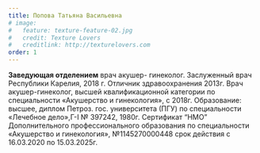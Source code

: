 ```yaml
---
title: Попова Татьяна Васильевна
# image:
#   feature: texture-feature-02.jpg
#   credit: Texture Lovers
#   creditlink: http://texturelovers.com
order: 1
---
```


**Заведующая отделением** врач акушер- гинеколог. Заслуженный врач Республики Карелия, 2018 г. Отличник здравоохранения 2013г. Врач акушер-гинеколог, высшей квалификационной категории по специальности «Акушерство и гинекология», с 2018г. Образование: высшее, диплом Петроз. гос. университета (ПГУ) по специальности «Лечебное дело»,Г-I № 397242, 1980г. Сертификат “НМО” Дополнительного профессионального образования по специальности «Акушерство и гинекология», №1145270000448 срок действия с 16.03.2020 по 15.03.2025г.
